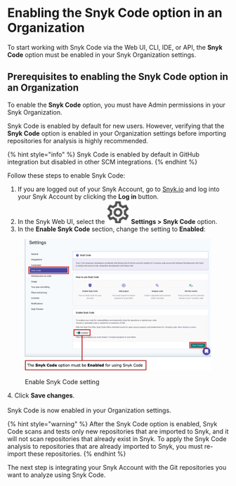 # Enabling the Snyk Code option in an Organization

To start working with Snyk Code via the Web UI, CLI, IDE, or API, the **Snyk Code** option must be enabled in your Snyk Organization settings.

## Prerequisites to enabling the Snyk Code option in an Organization

To enable the **Snyk Code** option, you must have Admin permissions in your Snyk Organization.

Snyk Code is enabled by default for new users. However, verifying that the **Snyk Code** option is enabled in your Organization settings before importing repositories for analysis is highly recommended.

{% hint style="info" %}
Snyk Code is enabled by default in GitHub integration but disabled in other SCM integrations.
{% endhint %}

Follow these steps to enable Snyk Code:

1. If you are logged out of your Snyk Account, go to [Snyk.io](http://snyk.io) and log into your Snyk Account by clicking the **Log in** button.
2. In the Snyk Web UI, select the <img src="../../../.gitbook/assets/Org Settings button - Icon (1) (1) (1) (1) (1) (1) (1) (1) (1) (1) (1) (1) (1) (1) (1) (1) (1) (1) (1) (1) (1) (1) (1) (1) (1) (1) (1) (1) (1) (1) (1) (1) (1) (1) (1) (1) (1) (1) (1) (1) (1) (1) (1) (1) (1) (1) (1) (1) (1) (1) (1) (1) (6).png" alt="Settings icon" data-size="line"> **Settings > Snyk Code** option.
3. In the **Enable Snyk Code** section, change the setting to **Enabled**:

<figure><img src="../../../.gitbook/assets/image (240).png" alt="Enable Snyk Code setting"><figcaption><p>Enable Snyk Code setting</p></figcaption></figure>

4\. Click **Save changes**.\
\
Snyk Code is now enabled in your Organization settings.

{% hint style="warning" %}
After the Snyk Code option is enabled, Snyk Code scans and tests only new repositories that are imported to Snyk, and it will not scan repositories that already exist in Snyk. To apply the Snyk Code analysis to repositories that are already imported to Snyk, you must re-import these repositories.
{% endhint %}

The next step is integrating your Snyk Account with the Git repositories you want to analyze using Snyk Code.
